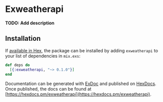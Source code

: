 # Exweatherapi

**TODO: Add description**

## Installation

If [available in Hex](https://hex.pm/docs/publish), the package can be installed
by adding `exweatherapi` to your list of dependencies in `mix.exs`:

```elixir
def deps do
  [{:exweatherapi, "~> 0.1.0"}]
end
```

Documentation can be generated with [ExDoc](https://github.com/elixir-lang/ex_doc)
and published on [HexDocs](https://hexdocs.pm). Once published, the docs can
be found at [https://hexdocs.pm/exweatherapi](https://hexdocs.pm/exweatherapi).

